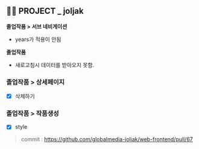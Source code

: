 ## 👩‍🎓 PROJECT _ joljak
**졸업작품 > 서브 네비게이션**
-  years가 적용이 안됨

 **졸업작품**
- 새로고침시 데이터를 받아오지 못함.
### 졸업작품 > 상세페이지
- [x] 삭제하기

### 졸업작품 > 작품생성
- [x] style 

> commit : https://github.com/globalmedia-joljak/web-frontend/pull/67

